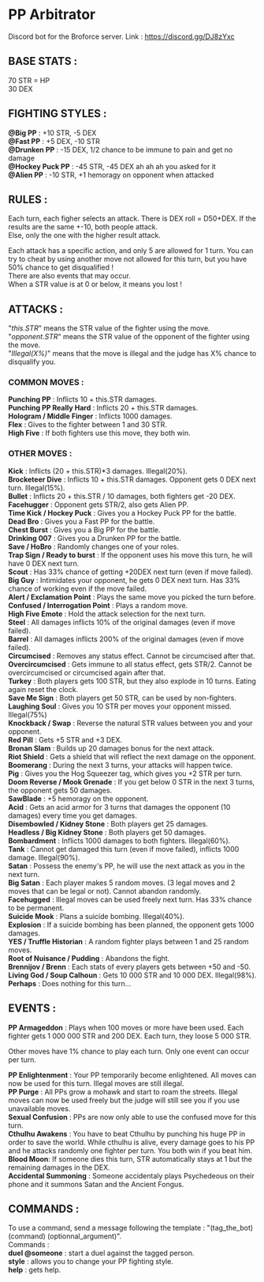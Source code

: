 # PP Arbitrator

Discord bot for the Broforce server. Link : https://discord.gg/DJ8zYxc


## __BASE STATS :__

70 STR = HP  
30 DEX


## __FIGHTING STYLES :__

__@Big PP__ : +10 STR, -5 DEX  
__@Fast PP__ : +5 DEX, -10 STR  
__@Drunken PP__ : -15 DEX, 1/2 chance to be immune to pain and get no damage  
__@Hockey Puck PP__ : -45 STR, -45 DEX ah ah ah you asked for it  
__@Alien PP__ : -10 STR, +1 hemoragy on opponent when attacked  

## __RULES :__

Each turn, each figher selects an attack. There is DEX roll = D50+DEX. If the results are the same +-10, both people attack.  
Else, only the one with the higher result attack.  

Each attack has a specific action, and only 5 are allowed for 1 turn. You can try to cheat by using another move not allowed for this turn, but you have 50% chance to get disqualified !  
There are also events that may occur.  
When a STR value is at 0 or below, it means you lost !  


## __ATTACKS :__

"_this.STR_" means the STR value of the fighter using the move.  
"_opponent.STR_" means the STR value of the opponent of the fighter using the move.  
"_Illegal(X%)_" means that the move is illegal and the judge has X% chance to disqualify you.

### __COMMON MOVES :__

__Punching PP__ : Inflicts 10 + this.STR damages.  
__Punching PP Really Hard__ : Inflicts 20 + this.STR damages.  
__Hologram / Middle Finger__ : Inflicts 1000 damages.  
__Flex__ : Gives to the fighter between 1 and 30 STR.  
__High Five__ : If both fighters use this move, they both win.  

### __OTHER MOVES :__
__Kick__ :   Inflicts (20 + this.STR)*3 damages. Illegal(20%).  
__Brocketeer Dive__ : Inflicts 10 + this.STR damages. Opponent gets 0 DEX next turn. Illegal(15%).  
__Bullet__ : Inflicts 20 + this.STR / 10 damages, both fighters get -20 DEX.  
__Facehugger__ : Opponent gets STR/2, also gets Alien PP.  
__Time Kick / Hockey Puck__ : Gives you a Hockey Puck PP for the battle.  
__Dead Bro__ : Gives you a Fast PP for the battle.  
__Chest Burst__ : Gives you a Big PP for the battle.  
__Drinking 007__ : Gives you a Drunken PP for the battle.  
__Save / HoBro__ : Randomly changes one of your roles.  
__Trap Sign / Ready to burst__ : If the opponent uses his move this turn, he will have 0 DEX next turn.  
__Scout__ : Has 33% chance of getting +20DEX next turn (even if move failed).  
__Big Guy__ : Intimidates your opponent, he gets 0 DEX next turn. Has 33% chance of working even if the move failed.  
__Alert / Exclamation Point__ : Plays the same move you picked the turn before.  
__Confused / Interrogation Point__ : Plays a random move.  
__High Five Emote__ : Hold the attack selection for the next turn.  
__Steel__ : All damages inflicts 10% of the original damages (even if move failed).  
__Barrel__ : All damages inflicts 200% of the original damages (even if move failed).  
__Circumcised__ : Removes any status effect. Cannot be circumcised after that.  
__Overcircumcised__ : Gets immune to all status effect, gets STR/2. Cannot be overcircumcised or circumcised again after that.  
__Turkey__ : Both players gets 100 STR, but they also explode in 10 turns. Eating again reset the clock.  
__Save Me Sign__ : Both players get 50 STR, can be used by non-fighters.  
__Laughing Soul__ : Gives you 10 STR per moves your opponent missed. Illegal(75%)  
__Knockback / Swap__ : Reverse the natural STR values between you and your opponent.  
__Red Pill__ : Gets +5 STR and +3 DEX.  
__Bronan Slam__ : Builds up 20 damages bonus for the next attack.  
__Riot Shield__ : Gets a shield that will reflect the next damage on the opponent.  
__Boomerang__ : During the next 3 turns, your attacks will happen twice.  
__Pig__ : Gives you the Hog Squeezer tag, which gives you +2 STR per turn.  
__Doom Reverse / Mook Grenade__ : If you get below 0 STR in the next 3 turns, the opponent gets 50 damages.  
__SawBlade__ : +5 hemoragy on the opponent.  
__Acid__ : Gets an acid armor for 3 turns that damages the opponent (10 damages) every time you get damages.  
__Disembowled / Kidney Stone__ : Both players get 25 damages.  
__Headless / Big Kidney Stone__ : Both players get 50 damages.  
__Bombardment__ : Inflicts 1000 damages to both fighters. Illegal(60%).  
__Tank__ : Cannot get damaged this turn (even if move failed), inflicts 1000 damage. Illegal(90%).  
__Satan__ : Possess the enemy's PP, he will use the next attack as you in the next turn.  
__Big Satan__ : Each player makes 5 random moves. (3 legal moves and 2 moves that can be legal or not). Cannot abandon randomly.  
__Facehugged__ : Illegal moves can be used freely next turn. Has 33% chance to be permanent.  
__Suicide Mook__ : Plans a suicide bombing. Illegal(40%).  
__Explosion__ : If a suicide bombing has been planned, the opponent gets 1000 damages.  
__YES / Truffle Historian__ : A random fighter plays between 1 and 25 random moves.  
__Root of Nuisance / Pudding__ : Abandons the fight.  
__Brennijov / Brenn__ : Each stats of every players gets between +50 and -50.  
__Living God / Soup Calhoun__ : Gets 10 000 STR and 10 000 DEX. Illegal(98%).  
__Perhaps__ : Does nothing for this turn...


## __EVENTS :__

__PP Armageddon__ : Plays when 100 moves or more have been used. Each fighter gets 1 000 000 STR and 200 DEX. Each turn, they loose 5 000 STR.

Other moves have 1% chance to play each turn. Only one event can occur per turn.

__PP Enlightenment__ : Your PP temporarily become enlightened. All moves can now be used for this turn. Illegal moves are still illegal.  
__PP Purge__ : All PPs grow a mohawk and start to roam the streets. Illegal moves can now be used freely but the judge will still see you if you use unavailable moves.  
__Sexual Confusion__ : PPs are now only able to use the confused move for this turn.  
__Cthulhu Awakens__ : You have to beat Cthulhu by punching his huge PP in order to save the world. While cthulhu is alive, every damage goes to his PP and he attacks randomly one fighter per turn. You both win if you beat him.  
__Blood Moon__: If someone dies this turn, STR automatically stays at 1 but the remaining damages in the DEX.  
__Accidental Summoning__ : Someone accidentaly plays Psychedeous on their phone and it summons Satan and the Ancient Fongus.

## __COMMANDS :__

To use a command, send a message following the template : "(tag_the_bot) (command) (optionnal_argument)".  
Commands :  
__duel @someone__ : start a duel against the tagged person.  
__style__ : allows you to change your PP fighting style.  
__help__ : gets help.  
